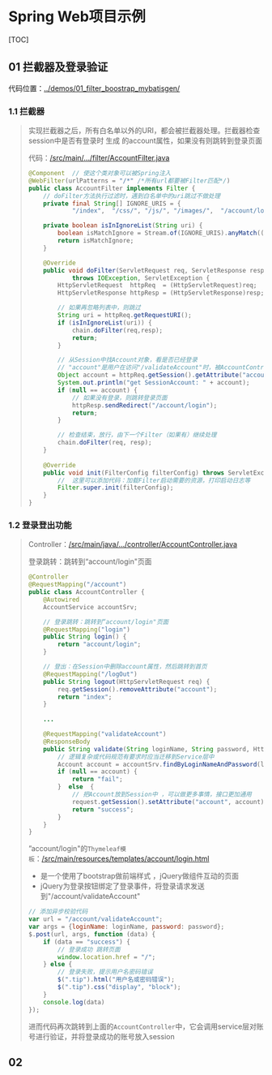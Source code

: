 # Spring Web项目示例

[TOC]

##  01 拦截器及登录验证

代码位置：[../demos/01_filter_boostrap_mybatisgen/](../demos/01_filter_boostrap_mybatisgen/)

### 1.1 拦截器

> 实现拦截器之后，所有白名单以外的URI，都会被拦截器处理。拦截器检查 session中是否有登录时 生成 的account属性，如果没有则跳转到登录页面
>
> 代码：[/src/main/.../filter/AccountFilter.java](../demos/01_filter_boostrap_mybatisgen/src/main/java/com/javaref/springboot/filter/AccountFilter.java)
>
> ```java
> @Component  // 使这个类对象可以被Spring注入
> @WebFilter(urlPatterns = "/*" /*所有url都要被Filter匹配*/)
> public class AccountFilter implements Filter {
>     // doFilter方法执行过滤时，遇到白名单中的uri跳过不做处理
>     private final String[] IGNORE_URIS = {
>             "/index",  "/css/", "/js/", "/images/",  "/account/login", "/account/logOut", "/account/validateAccount"};
> 
>     private boolean isInIgnoreList(String uri) {
>         boolean isMatchIgnore = Stream.of(IGNORE_URIS).anyMatch((ignPrefix) -> uri.startsWith(ignPrefix));
>         return isMatchIgnore;
>     }
> 
>     @Override
>     public void doFilter(ServletRequest req, ServletResponse resp, FilterChain chain)
>             throws IOException, ServletException {
>         HttpServletRequest  httpReq  = (HttpServletRequest)req;
>         HttpServletResponse httpResp = (HttpServletResponse)resp;
> 
>         // 如果再忽略列表中，则跳过
>         String uri = httpReq.getRequestURI();
>         if (isInIgnoreList(uri)) {
>             chain.doFilter(req,resp);
>             return;
>         }
> 
>         // 从Session中找Account对象，看是否已经登录
>         // "account"是用户在访问"/validateAccount"时，被AccountController设置到session中的
>         Object account = httpReq.getSession().getAttribute("account");
>         System.out.println("get SessionAccount: " + account);
>         if (null == account) {
>             // 如果没有登录，则跳转登录页面
>             httpResp.sendRedirect("/account/login");
>             return;
>         }
> 
>         // 检查结束，放行，由下一个Filter（如果有）继续处理
>         chain.doFilter(req, resp);
>     }
>     
>     @Override
>     public void init(FilterConfig filterConfig) throws ServletException {
>         //  这里可以添加代码：加载Filter启动需要的资源，打印启动日志等
>         Filter.super.init(filterConfig);
>     }
> }
> ```

### 1.2  登录登出功能

> Controller：[/src/main/java/.../controller/AccountController.java](../demos/01_filter_boostrap_mybatisgen/src/main/java/com/javaref/springboot/controller/AccountController.java)
>
> 登录跳转：跳转到“account/login"页面
>
> ```java
> @Controller
> @RequestMapping("/account")
> public class AccountController {
>     @Autowired
>     AccountService accountSrv;
> 
>     // 登录跳转：跳转到“account/login"页面
>     @RequestMapping("login")
>     public String login() {
>         return "account/login";
>     }
> 
>     // 登出：在Session中删除account属性，然后跳转到首页 
>     @RequestMapping("/logOut")
>     public String logout(HttpServletRequest req) {
>         req.getSession().removeAttribute("account");
>         return "index";
>     }
>     
>     ...
> 
>     @RequestMapping("validateAccount")
>     @ResponseBody
>     public String validate(String loginName, String password, HttpServletRequest request) {
>         // 逻辑复杂或代码规范有要求时应当迁移到Service层中
>         Account account = accountSrv.findByLoginNameAndPassword(loginName, password);
>         if (null == account) {
>             return "fail";
>         }  else  {
>             // 把Account放到Session中 ，可以做更多事情，接口更加通用
>             request.getSession().setAttribute("account", account);
>             return "success";
>         }
>     }        
> }
> ```
>
> ”account/login"的`Thymeleaf模板`：[/src/main/resources/templates/account/login.html](../demos/01_filter_boostrap_mybatisgen/src/main/resources/templates/account/login.html)
>
> * 是一个使用了bootstrap做前端样式 ，jQuery做组件互动的页面
> * jQuery为登录按钮绑定了登录事件，将登录请求发送到"/account/validateAccount"
>
> ```javascript
> // 添加异步校验代码
> var url = "/account/validateAccount";
> var args = {loginName: loginName, password: password};
> $.post(url, args, function (data) {
>     if (data == "success") {
>         // 登录成功 跳转页面
>         window.location.href = "/";
>     } else {
>         // 登录失败，提示用户名密码错误
>         $(".tip").html("用户名或密码错误");
>         $(".tip").css("display", "block");
>     }
>     console.log(data)
> });
> ```
>
> 进而代码再次跳转到上面的`AccountController`中，它会调用service层对账号进行验证，并将登录成功的账号放入session

## 02 